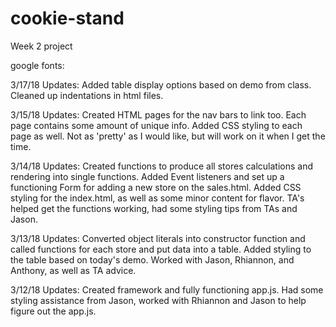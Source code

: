 # cookie-stand
Week 2 project

google fonts:
<link href="https://fonts.googleapis.com/css?family=Kalam:700" rel="stylesheet">
<link href="https://fonts.googleapis.com/css?family=Teko" rel="stylesheet">

3/17/18 Updates:
Added table display options based on demo from class. Cleaned up indentations in html files. 

3/15/18 Updates:
Created HTML pages for the nav bars to link too. Each page contains some amount of unique info. Added CSS styling to each page as well. Not as 'pretty' as I would like, but will work on it when I get the time. 

3/14/18 Updates:
Created functions to produce all stores calculations and rendering into single functions. Added Event listeners and set up a functioning Form for adding a new store on the sales.html. Added CSS styling for the index.html, as well as some minor content for flavor. TA's helped get the functions working, had some styling tips from TAs and Jason. 

3/13/18 Updates:
Converted object literals into constructor function and called functions for each store and put data into a table. Added styling to the table based on today's demo. Worked with Jason, Rhiannon, and Anthony, as well as TA advice. 

3/12/18 Updates:
Created framework and fully functioning app.js. Had some styling assistance from Jason, worked with Rhiannon and Jason to help figure out the app.js. 

